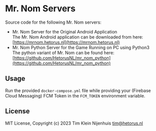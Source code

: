 # Mr. Nom Servers

Source code for the following Mr. Nom servers:

- Mr. Nom Server for the Original Android Application  
  The Mr. Nom Android application can be downloaded from here: [https://mrnom.hetorus.nl](https://mrnom.hetorus.nl)
- Mr. Nom Python Server for the Game Running on PC using Python3  
  The python variant of Mr. Nom can be found here: [https://github.com/HetorusNL/mr_nom_python](https://github.com/HetorusNL/mr_nom_python)

## Usage

Run the provided `docker-compose.yml` file while providing your (Firebase Cloud Messaging) FCM Token in the `FCM_TOKEN` environment variable.

## License

MIT License, Copyright (c) 2023 Tim Klein Nijenhuis <tim@hetorus.nl>
